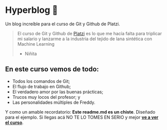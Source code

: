 # Hyperblog 💚
Un blog increíble para el curso de Git y Github de Platzi.
>El curso de Git y Github de [Platzi](https://platzi.com/) es lo que me hacía falta para triplicar mi salario y lanzarme a la industria del tejido de lana sintética con Machine Learning
> - Niñita

## En este curso vemos de todo:
* Todos los comandos de Git;
* El flujo de trabajo en Github;
* El verdadero amor por las buenas prácticas;
* Trucos muy locos del profesor; y
* Las personalidades múltiples de Freddy.

Y como un amable recordatorio: **Este readme.md es un chiste**. Diseñado para el ejemplo. Si llegas acá NO TE LO TOMES EN SERIO y mejor [**ve a ver el curso**](https://platzi.com/cursos/git-github/).

